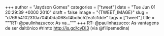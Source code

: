
+++
author = "Jaydson Gomes"
categories = ["tweet"]
date = "Tue Jun 01 20:29:39 +0000 2010"
draft = false
image = "{TWEET_IMAGE}"
slug = "d76954102310a704b0da068cf4bd5c52ea1c1dde"
tags = ["tweet"]
title = """RT: @paulinhazucco: As va..."""
+++
RT: @paulinhazucco: As vantagens de ser daltônico #rimto http://is.gd/cyDI3 (via @filipemedina)
